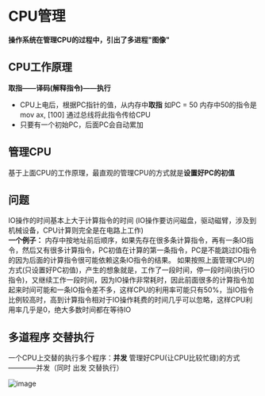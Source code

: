 # CPU管理  

**操作系统在管理CPU的过程中，引出了多进程"图像"**  

## CPU工作原理  

**取指——译码(解释指令)——执行**  

* CPU上电后，根据PC指针的值，从内存中**取指**  如PC = 50  内存中50的指令是mov ax, [100] 通过总线将此指令传给CPU  
* 只要有一个初始PC，后面PC会自动累加

## 管理CPU  

基于上面CPU的工作原理，最直观的管理CPU的方式就是**设置好PC的初值**  

## 问题  

IO操作的时间基本上大于计算指令的时间 (IO操作要访问磁盘，驱动磁臂，涉及到机械设备，CPU计算则完全是在电路上工作)  
**一个例子：** 内存中按地址前后顺序，如果先存在很多条计算指令，再有一条IO指令，然后又有很多计算指令，PC初值在计算的第一条指令，PC是不能跳过IO指令的因为后面的计算指令很可能依赖这条IO指令的结果。 如果按照上面管理CPU的方式(只设置好PC初值)，产生的想象就是，工作了一段时间，停一段时间(执行IO指令)，又继续工作一段时间，因为IO操作非常耗时，因此前面很多的计算指令加起来时间可能和一条IO指令差不多，这样CPU的利用率可能只有50%，当IO指令比例较高时，高到计算指令相对于IO操作耗费的时间几乎可以忽略，这样CPU利用率几乎是0，绝大多数时间都在等待IO  

## 多道程序 交替执行  

一个CPU上交替的执行多个程序：**并发** 
管理好CPU(让CPU比较忙碌)的方式————并发（同时 出发 交替执行）

![image](https://user-images.githubusercontent.com/58176267/155948787-348f41a8-7668-40d2-a2f6-659827435c0c.png)
